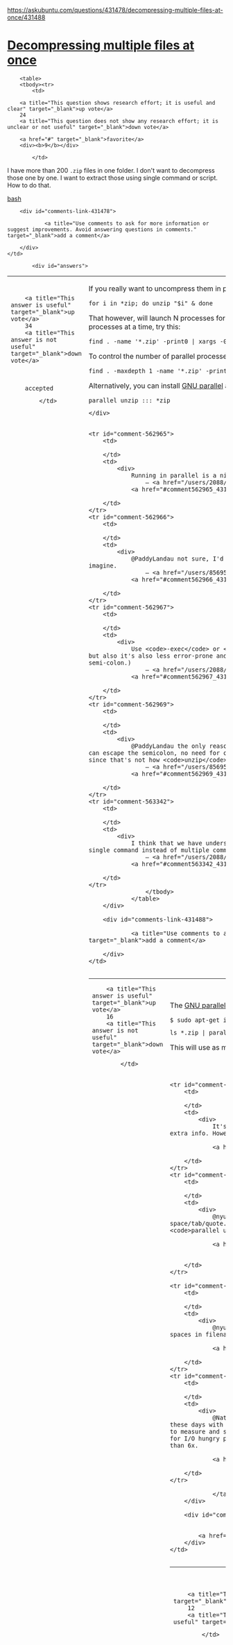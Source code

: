 <a href="https://askubuntu.com/questions/431478/decompressing-multiple-files-at-once/431488">https://askubuntu.com/questions/431478/decompressing-multiple-files-at-once/431488</a><div id="articleHeader"><h1><a href="/questions/431478/decompressing-multiple-files-at-once" target="_blank">Decompressing multiple files at once</a></h1></div>
            

            

<div id="question">

        <table>
        <tbody><tr>
            <td>
                

<div>
        
        <a title="This question shows research effort; it is useful and clear" target="_blank">up vote</a>
        24
        <a title="This question does not show any research effort; it is unclear or not useful" target="_blank">down vote</a>

        <a href="#" target="_blank">favorite</a>
        <div><b>9</b></div>


</div>

            </td>
            
<td>
<div>
    <div>

<p>I have more than 200 <code>.zip</code> files in one folder. I don't want to decompress those one by one. I want to extract those using single command or script. How to do that.</p>
    </div>
    <div>
        <a href="/questions/tagged/bash" title="show questions tagged 'bash'" target="_blank">bash</a> 
    </div>
    
</div>
</td>
        </tr>
                
<tr>
    <td></td>
    <td>
	    

        <div id="comments-link-431478">

                <a title="Use comments to ask for more information or suggest improvements. Avoid answering questions in comments." target="_blank">add a comment</a>
            
        </div>         
    </td>
</tr>        </tbody></table>
</div>

            <div id="answers">

                
                




  

<div id="answer-431488">
    <table>
        <tbody><tr>
            <td>
                

<div>
        
        <a title="This answer is useful" target="_blank">up vote</a>
        34
        <a title="This answer is not useful" target="_blank">down vote</a>



        accepted

</div>

            </td>
            


<td>
    <div>
<p>If you really want to uncompress them in parallel, you could do</p>

<pre><code>for i in *zip; do unzip "$i" & done</code></pre>

<p>That however, will launch N processes for N .zip files and could be very heavy on your system. For a more controlled approach, launching only 10 parallel processes at a time, try this:</p>

<pre><code>find . -name '*.zip' -print0 | xargs -0 -I {} -P 10 unzip {}</code></pre>

<p>To control the number of parallel processes launched, change <code>-P</code> to whatever you want. If you don't want recurse into subdirectories, do this instead:</p>

<pre><code>find . -maxdepth 1 -name '*.zip' -print0 | xargs -0 -I {} -P 10 unzip {}</code></pre>

<p>Alternatively, you can install <a href="https://www.gnu.org/software/parallel/" target="_blank">GNU parallel</a> as suggested by @OleTange in the comments and run</p>

<pre><code>parallel unzip ::: *zip</code></pre>
    </div>
    
</td>
        </tr>
    
<tr>
    <td></td>
    <td>
	    <div id="comments-431488">
		        <table>
                    <tbody>



    <tr id="comment-562965">
        <td>
            
        </td>
        <td>
            <div>
                Running in parallel is a nice idea, but won't disk I/O be the major bottleneck?
                    – <a href="/users/2088/paddy-landau" title="2,858 reputation" target="_blank">Paddy Landau</a>
                <a href="#comment562965_431488" target="_blank">Mar 12 '14 at 13:05</a>
                                                                            </div>
        </td>
    </tr>
    <tr id="comment-562966">
        <td>
            
        </td>
        <td>
            <div>
                @PaddyLandau not sure, I'd have to check. It will depend on the speed of the decompression algorithm vs the speed of the disk I imagine.
                    – <a href="/users/85695/terdon" title="55,642 reputation" target="_blank">terdon♦</a>
                <a href="#comment562966_431488" target="_blank">Mar 12 '14 at 13:08</a>
                                                                            </div>
        </td>
    </tr>
    <tr id="comment-562967">
        <td>
            
        </td>
        <td>
            <div>
                Use <code>-exec</code> or <code>-execdir</code> instead of piping to <code>xargs</code>. Not only is it simpler to understand, but also it's also less error-prone and uses fewer system resources. <code>find . -name '*.zip' -exec unzip {} ';'</code> (You must quote the semi-colon.)
                    – <a href="/users/2088/paddy-landau" title="2,858 reputation" target="_blank">Paddy Landau</a>
                <a href="#comment562967_431488" target="_blank">Mar 12 '14 at 13:10</a>
                                                                            </div>
        </td>
    </tr>
    <tr id="comment-562969">
        <td>
            
        </td>
        <td>
            <div>
                @PaddyLandau the only reason I'm piping to xargs is to run things in <i>parallel</i> as the OP asked. <code>-exec \;</code> (you can escape the semicolon, no need for quotes), will run each command sequentially. <code>-exec +</code> is better but it won't work here since that's not how <code>unzip</code> works.
                    – <a href="/users/85695/terdon" title="55,642 reputation" target="_blank">terdon♦</a>
                <a href="#comment562969_431488" target="_blank">Mar 12 '14 at 13:13</a>
                                                                            </div>
        </td>
    </tr>
    <tr id="comment-563342">
        <td>
            
        </td>
        <td>
            <div>
                I think that we have understood the OP differently. You read him as wanting it in parallel, whereas I understood him as meaning a single command instead of multiple commands. Well, he has both methods now :)
                    – <a href="/users/2088/paddy-landau" title="2,858 reputation" target="_blank">Paddy Landau</a>
                <a href="#comment563342_431488" target="_blank">Mar 12 '14 at 21:44</a>
                                                                            </div>
        </td>
    </tr>
                    </tbody>
		        </table>
	    </div>

        <div id="comments-link-431488">

                <a title="Use comments to ask for more information or suggest improvements. Avoid comments like “+1” or “thanks”." target="_blank">add a comment</a>
            
        </div>         
    </td>
</tr>    </tbody></table>
</div>

  

<div id="answer-431676">
    <table>
        <tbody><tr>
            <td>
                

<div>
        
        <a title="This answer is useful" target="_blank">up vote</a>
        16
        <a title="This answer is not useful" target="_blank">down vote</a>




</div>

            </td>
            


<td>
    <div>
<p>The <a href="http://www.gnu.org/software/parallel/" target="_blank">GNU parallel</a> command is well suited to this type of thing.  After:</p>

<pre><code>$ sudo apt-get install parallel</code></pre>



<pre><code>ls *.zip | parallel unzip</code></pre>

<p>This will use as many cores as you have, keeping each core busy with an unzip, until they are all done.</p>
    </div>
    
</td>
        </tr>
    
<tr>
    <td></td>
    <td>
	    <div id="comments-431676">
		        <table>
                    <tbody>



    <tr id="comment-560540">
        <td>
            
        </td>
        <td>
            <div>
                It's a better idea to use <code>echo *.zip</code> instead to prevent a possible ls alias from sneaking in extra info. However, this has the same issue as @Guru's answer, it breaks on file names containing whitespace.
                    – <a href="/users/7509/nyuszika7h" title="167 reputation" target="_blank">nyuszika7h</a>
                <a href="#comment560540_431676" target="_blank">Mar 9 '14 at 13:38</a>
                                                                            </div>
        </td>
    </tr>
    <tr id="comment-560564">
        <td>
            
        </td>
        <td>
            <div>
                @nyuszika7h In contrast to <code>xargs</code> GNU Parallel does <i>not</i> break on file names containing space/tab/quote. Only if the file names contain newlines you will have to take extra care. For example by using: <code>parallel unzip ::: *.zip</code>
                    – <a href="/users/22307/ole-tange" title="903 reputation" target="_blank">Ole Tange</a>
                <a href="#comment560564_431676" target="_blank">Mar 9 '14 at 14:12</a>
                        
                                                                            </div>
        </td>
    </tr>
    
    <tr id="comment-560644">
        <td>
            
        </td>
        <td>
            <div>
                @nyuszika7h - These are good reasons to avoid <i>both</i> aliasing standard commands, <i>and</i> putting spaces in filenames.
                    – <a href="/users/249010/wayne-conrad" title="269 reputation" target="_blank">Wayne Conrad</a>
                <a href="#comment560644_431676" target="_blank">Mar 9 '14 at 15:50</a>
                                                                            </div>
        </td>
    </tr>
    <tr id="comment-561229">
        <td>
            
        </td>
        <td>
            <div>
                @NateEldredge While that chance was bigger back in the time when systems had only one magnetic disk, these days with RAIDs with multiple spindles and flash disk that chance is smaller. The best thing to do is of course to measure and see how <i>your</i> system behaves. I recently used a 40 spindle RAID where the optimal parallelism for I/O hungry processes was 10: It did not give a 10x speed up - only a 6x, but fewer than 10 processes gave less than 6x.
                    – <a href="/users/22307/ole-tange" title="903 reputation" target="_blank">Ole Tange</a>
                <a href="#comment561229_431676" target="_blank">Mar 10 '14 at 8:58</a>
                                                                            </div>
        </td>
    </tr>
                    </tbody>
		        </table>
	    </div>

        <div id="comments-link-431676">

                
            <a href="#" title="expand to show all comments on this post" target="_blank">show <b>12</b> more comments</a>
        </div>         
    </td>
</tr>    </tbody></table>
</div>

  

<div id="answer-431481">
    <table>
        <tbody><tr>
            <td>
                

<div>
        
        <a title="This answer is useful" target="_blank">up vote</a>
        12
        <a title="This answer is not useful" target="_blank">down vote</a>




</div>

            </td>
            


<td>
    <div>
<p>You can use the following command :</p>

<p>First change directory in terminal to directory that contains .zip files :</p>

<pre><code>cd /path</code></pre>

<p>Then execute this command to unzip all .zip files :</p>

<pre><code>for z in *.zip; do unzip "$z"; done</code></pre>
    </div>
    
</td>
        </tr>
    
<tr>
    <td></td>
    <td>
	    

        <div id="comments-link-431481">

                <a title="Use comments to ask for more information or suggest improvements. Avoid comments like “+1” or “thanks”." target="_blank">add a comment</a>
            
        </div>         
    </td>
</tr>    </tbody></table>
</div>

  

<div id="answer-431480">
    <table>
        <tbody><tr>
            <td>
                

<div>
        
        <a title="This answer is useful" target="_blank">up vote</a>
        10
        <a title="This answer is not useful" target="_blank">down vote</a>




</div>

            </td>
            


<td>
    <div>
<p>If you have many <code>.zip</code> files in your folder and you want to decompress all of them then open terminal and go to your folder using:</p>

<pre><code>cd &lt;path_to_folder&gt;</code></pre>

<p>Now use this command to decompress all your <code>.zip</code> file:</p>

<pre><code>ls *.zip | xargs -n1 unzip</code></pre>
    </div>
    
</td>
        </tr>
    
<tr>
    <td></td>
    <td>
	    <div id="comments-431480">
		        <table>
                    <tbody>



    <tr id="comment-560210">
        <td>
            
        </td>
        <td>
            <div>
                This will fail if any of the file names contain whitespace.
                    – <a href="/users/85695/terdon" title="55,642 reputation" target="_blank">terdon♦</a>
                <a href="#comment560210_431480" target="_blank">Mar 8 '14 at 20:22</a>
                                                                            </div>
        </td>
    </tr>
    <tr id="comment-560212">
        <td>
            
        </td>
        <td>
            <div>
                yes, you are correct.
                    – <a href="/users/146791/g-p" title="10,709 reputation" target="_blank">g_p</a>
                <a href="#comment560212_431480" target="_blank">Mar 8 '14 at 20:23</a>
                                                                            </div>
        </td>
    </tr>
    <tr id="comment-560538">
        <td>
            
        </td>
        <td>
            <div>
                It's a better idea to use <code>echo *.zip</code> instead to prevent a possible <code>ls</code> alias from sneaking in extra info, however that still does not fix the whitespace issue.
                    – <a href="/users/7509/nyuszika7h" title="167 reputation" target="_blank">nyuszika7h</a>
                <a href="#comment560538_431480" target="_blank">Mar 9 '14 at 13:37</a>
                        
                                                                            </div>
        </td>
    </tr>
    <tr id="comment-560660">
        <td>
            
        </td>
        <td>
            <div>
                @OleTange In case you didn't notice, I said that it still fails on file names with whitespace in them.
                    – <a href="/users/7509/nyuszika7h" title="167 reputation" target="_blank">nyuszika7h</a>
                <a href="#comment560660_431480" target="_blank">Mar 9 '14 at 15:59</a>
                                                                            </div>
        </td>
    </tr>
    <tr id="comment-562964">
        <td>
            
        </td>
        <td>
            <div>
                Never depend on the output from <code>ls</code> for scripts, as its output is not well-defined between versions. Instead look at the answer from @terdon as it solves all the problems of this solution.
                    – <a href="/users/2088/paddy-landau" title="2,858 reputation" target="_blank">Paddy Landau</a>
                <a href="#comment562964_431480" target="_blank">Mar 12 '14 at 13:04</a>
                                                                            </div>
        </td>
    </tr>
                    </tbody>
		        </table>
	    </div>

        <div id="comments-link-431480">

                <a title="Use comments to ask for more information or suggest improvements. Avoid comments like “+1” or “thanks”." target="_blank">add a comment</a>
            
        </div>         
    </td>
</tr>    </tbody></table>
</div>

  

<div id="answer-432020">
    <table>
        <tbody><tr>
            <td>
                

<div>
        
        <a title="This answer is useful" target="_blank">up vote</a>
        6
        <a title="This answer is not useful" target="_blank">down vote</a>




</div>

            </td>
            


<td>
    <div>
<p>You can use find with <code>-exec</code> like so,</p>

<pre><code>find . -name "*.zip" -exec unzip {} \;</code></pre>

<p>This <strong>will</strong> work if the file has a space in the name.</p>
    </div>
    
</td>
        </tr>
    
<tr>
    <td></td>
    <td>
	    

        <div id="comments-link-432020">

                <a title="Use comments to ask for more information or suggest improvements. Avoid comments like “+1” or “thanks”." target="_blank">add a comment</a>
            
        </div>         
    </td>
</tr>    </tbody></table>
</div>

  

<div id="answer-431692">
    <table>
        <tbody><tr>
            <td>
                

<div>
        
        <a title="This answer is useful" target="_blank">up vote</a>
        3
        <a title="This answer is not useful" target="_blank">down vote</a>




</div>

            </td>
            


<td>
    <div>
<p>A non terminal method.</p>

<p>Just select the zip files, right click on one and choose <code>extract here</code>. You can select all or just a number of zip files at a time.</p>
    </div>
    <table>
    <tbody><tr>
    <td>
                    </td>
            


    <td>   
       

    <div>
    <div>
        answered Mar 9 '14 at 12:07
    </div>
    
    
</div>
    </td>
    </tr>
    </tbody></table>
</td>
        </tr>
    
<tr>
    <td></td>
    <td>
	    

        <div id="comments-link-431692">

                <a title="Use comments to ask for more information or suggest improvements. Avoid comments like “+1” or “thanks”." target="_blank">add a comment</a>
            
        </div>         
    </td>
</tr>    </tbody></table>
</div>

  

<div id="answer-432024">
    <table>
        <tbody><tr>
            <td>
                

<div>
        
        <a title="This answer is useful" target="_blank">up vote</a>
        1
        <a title="This answer is not useful" target="_blank">down vote</a>




</div>

            </td>
            


<td>
    <div>
<p><code>unzip \*.zip</code> or <code>unzip '*.zip'</code></p>

<p>The obvious <code>unzip *.zip</code> doesn't work, because the shell expands it to <code>unzip foo.zip bar.zip ...</code> and <code>unzip</code> interprets the first filename as the zip file, and the following filenames as files to extract from that zip file.</p>

<p>However, <code>unzip</code> is a bit unusual among Unix commands in that it does its own glob expansions.  If the <code>*</code> is not expanded by the shell, unzip will do it, and intepret all the resulting filenames as zip files to be processed.  So in this special case, one can get away without a <code>for</code> loop or <code>xargs</code> or the like.</p>
    </div>
    
</td>
        </tr>
    
<tr>
    <td></td>
    <td>
	    

        <div id="comments-link-432024">

                <a title="Use comments to ask for more information or suggest improvements. Avoid comments like “+1” or “thanks”." target="_blank">add a comment</a>
            
        </div>         
    </td>
</tr>    </tbody></table>
</div>
                                    
                        
                            
                            
                            
                            <h2>Your Answer</h2>


        






                            <div>
                                
                                            <div>
        
                <div>
                    <div>
                        <h3>Sign up or <a href="/users/login?ssrc=question_page&returnurl=https%3a%2f%2faskubuntu.com%2fquestions%2f431478%2fdecompressing-multiple-files-at-once%23new-answer" id="login-link" target="_blank">log in</a></h3>
                        
                        <div>
                             Sign up using Google
                        </div>
                        <div>
                             Sign up using Facebook
                        </div>
                        <div>
                             Sign up using Email and Password
                        </div>
                    </div>
                    
                    
                    
                    
                    <div>
                                <h3>Post as a guest</h3>
    <div>
        <table>
        <tbody><tr>
                    <td>
                <div>
                    <label>Name</label>
                    
                </div>
                <div>
                    <label>Email</label>
                    
                </div>
            </td>
        </tr>
        </tbody></table>
    </div>

                    </div>
                </div>
            </div>
            
            

                            </div>

                                                            <div>
                                        
                                    <a href="#" target="_blank">discard</a>

<p>
By posting your answer, you agree to the <a href="https://stackexchange.com/legal/privacy-policy" name="privacy" target="_blank">privacy policy</a> and <a href="https://stackexchange.com/legal/terms-of-service" name="tos" target="_blank">terms of service</a>.</p>
                                </div>
                        



                        <h2>
Not the answer you're looking for?                            Browse other questions tagged <a href="/questions/tagged/bash" title="show questions tagged 'bash'" target="_blank">bash</a>  or <a href="/questions/ask" target="_blank">ask your own question</a>.                        </h2>
            </div>
        